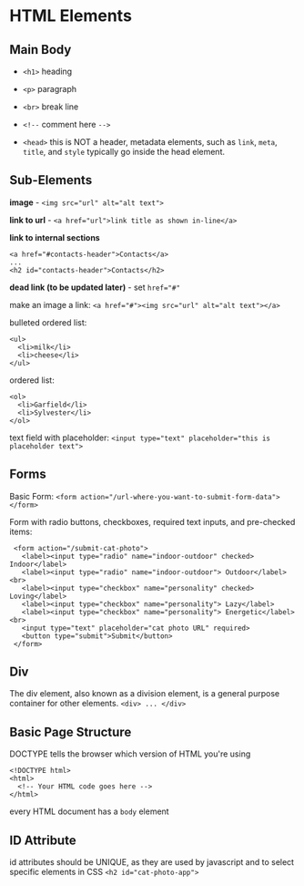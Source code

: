 # HTML Elements

## Main Body

- `<h1>`  heading

- `<p>`   paragraph

- `<br>`  break line

- `<!--`  comment here    `-->`

- `<head>` this is NOT a header, metadata elements, such as `link`, `meta`, `title`, and `style` typically go inside the head element.

## Sub-Elements

**image** - `<img src="url" alt="alt text">`

**link to url** - `<a href="url">link title as shown in-line</a>`

**link to internal sections**
```
<a href="#contacts-header">Contacts</a>
...
<h2 id="contacts-header">Contacts</h2>
```

**dead link (to be updated later)** - set `href="#" `

make an image a link: `<a href="#"><img src="url" alt="alt text"></a>`

bulleted ordered list:
```
<ul>
  <li>milk</li>
  <li>cheese</li>
</ul>
```

ordered list:
```
<ol>
  <li>Garfield</li>
  <li>Sylvester</li>
</ol>
```

text field with placeholder: `<input type="text" placeholder="this is placeholder text">`

## Forms

Basic Form:
`<form action="/url-where-you-want-to-submit-form-data"></form>`

Form with radio buttons, checkboxes, required text inputs, and pre-checked items:
```
 <form action="/submit-cat-photo">
   <label><input type="radio" name="indoor-outdoor" checked> Indoor</label>
   <label><input type="radio" name="indoor-outdoor"> Outdoor</label><br>
   <label><input type="checkbox" name="personality" checked> Loving</label>
   <label><input type="checkbox" name="personality"> Lazy</label>
   <label><input type="checkbox" name="personality"> Energetic</label><br>
   <input type="text" placeholder="cat photo URL" required>
   <button type="submit">Submit</button>
 </form>
  ```
  
## Div
  
The div element, also known as a division element, is a general purpose container for other elements.
`<div> ... </div>`

## Basic Page Structure

DOCTYPE tells the browser which version of HTML you're using
```
<!DOCTYPE html>
<html>
  <!-- Your HTML code goes here -->
</html>
```
every HTML document has a `body` element

## ID Attribute
id attributes should be UNIQUE, as they are used by javascript and to select specific elements in CSS
`<h2 id="cat-photo-app">`
